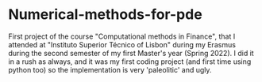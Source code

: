 # Numerical-methods-for-pde
First project of the course "Computational methods in Finance", that I attended at "Instituto Superior Técnico of Lisbon" during my Erasmus during the second semester of my first Master's year (Spring 2022).  I did it in a rush as always, and it was my first coding project (and first time using python too)  so the implementation is very 'paleolitic' and ugly.

